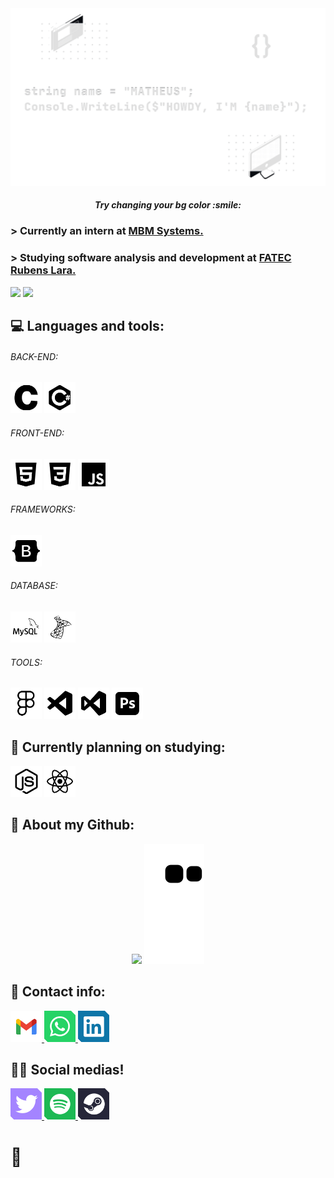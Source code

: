 
<div align="center">
    <img src="https://github.com/matheusfladislau/MatheusFLadislau/blob/main/images/banner/Banner.png">
    <h5>Try changing your bg color :smile:</h5>
</div>
<h3 align="left"> > Currently an intern at <a href="http://www.mbmsystems.com.br">MBM Systems.</a></h3> 
<h3 align="left"> > Studying software analysis and development at <a href="https://fatecrl.edu.br">FATEC Rubens Lara.</a></h3>

<div>
    <img src="https://img.shields.io/github/watchers/matheusfladislau/MatheusFLadislau?color=black&logo=github&style=for-the-badge" />
    <img src="https://img.shields.io/github/followers/matheusfladislau?color=white&logo=github&style=for-the-badge"/>
</div>

## :computer: Languages and tools:
###### BACK-END:
<div>
  <img style="height: 50px;" src="https://github.com/matheusfladislau/MatheusFLadislau/blob/main/images/icons/C.png" />  
  <img style="height: 50px;" src="https://github.com/matheusfladislau/MatheusFLadislau/blob/main/images/icons/C%23.png" />
</div>

###### FRONT-END:
<div>
  <img style="height: 50px;" src="https://github.com/matheusfladislau/MatheusFLadislau/blob/main/images/icons/HTML5.png" />  
  <img style="height: 50px;" src="https://github.com/matheusfladislau/MatheusFLadislau/blob/main/images/icons/CSS3.png" />
  <img style="height: 50px;" src="https://github.com/matheusfladislau/MatheusFLadislau/blob/main/images/icons/JS.png" />
</div>

###### FRAMEWORKS:
<div>
  <img style="height: 50px;" src="https://github.com/matheusfladislau/MatheusFLadislau/blob/main/images/icons/BOOTSTRAP.png" />  
</div>

###### DATABASE:
<div>
  <img style="height: 50px;" src="https://github.com/matheusfladislau/MatheusFLadislau/blob/main/images/icons/SQL.png" />  
  <img style="height: 50px;" src="https://github.com/matheusfladislau/MatheusFLadislau/blob/main/images/icons/SQL_SERVER.png" />  
</div>

###### TOOLS:
<div>
  <img style="height: 50px;" src="https://github.com/matheusfladislau/MatheusFLadislau/blob/main/images/icons/FIGMA.png" />  
  <img style="height: 50px;" src="https://github.com/matheusfladislau/MatheusFLadislau/blob/main/images/icons/VS_CODE.png" />  
  <img style="height: 50px;" src="https://github.com/matheusfladislau/MatheusFLadislau/blob/main/images/icons/VS_STUDIO.png" />  
  <img style="height: 50px;" src="https://github.com/matheusfladislau/MatheusFLadislau/blob/main/images/icons/PS.png" />  
</div>

## :notebook_with_decorative_cover: Currently planning on studying:
<div>
  <img style="height: 50px;" src="https://github.com/matheusfladislau/MatheusFLadislau/blob/main/images/icons/NODEJS.png" />
  <img style="height: 50px;" src="https://github.com/matheusfladislau/MatheusFLadislau/blob/main/images/icons/REACT.png"</div>
</div>


## :mag_right: About my Github:
<div align="center">
    <img src="https://github-readme-stats.vercel.app/api?username=matheusfladislau&show_icons=true&theme=radical" />
    <img src="https://github.com/MatheusFLadislau/Snake/blob/output/github-contribution-grid-snake.svg">
</div>

## :pencil: Contact info:
<div>
  <a href="mailto:matheus.ladislaudesenv@gmail.com">
    <img style="height: 50px;" src="https://github.com/matheusfladislau/MatheusFLadislau/blob/main/images/icons/GMAIL.png" />
  </a>
  
  <a href="https://api.whatsapp.com/send/?phone=13988283989&text&type=phone_number&app_absent=0">
  <img style="height: 50px;" src="https://github.com/matheusfladislau/MatheusFLadislau/blob/main/images/icons/WPP.png" />
  </a>
    
  <a href="https://www.linkedin.com/in/matheus-ferreira-ladislau-a9351a233/">
    <img style="height: 50px;" src="https://github.com/matheusfladislau/MatheusFLadislau/blob/main/images/icons/LINKEDIN.png" />
  </a>
</div>

## :fist_right::fist_left: Social medias!
<div>
  <a href="https://twitter.com/mathusLADISLAU">
  <img style="height: 50px;" src="https://github.com/matheusfladislau/MatheusFLadislau/blob/main/images/icons/TWITTER.png" />
  </a>
  
  <a href="https://open.spotify.com/user/srg0icm3qauaurtdoq426g89d?si=139aeee947ac4acf">
    <img style="height: 50px;" src="https://github.com/matheusfladislau/MatheusFLadislau/blob/main/images/icons/SPOTIFY.png" />
  </a>
  
  <a href="https://steamcommunity.com/id/mathus01/">
    <img style="height: 50px;" src="https://github.com/matheusfladislau/MatheusFLadislau/blob/main/images/icons/STEAM.png" />
  </a>
</div>

# :checkered_flag:
